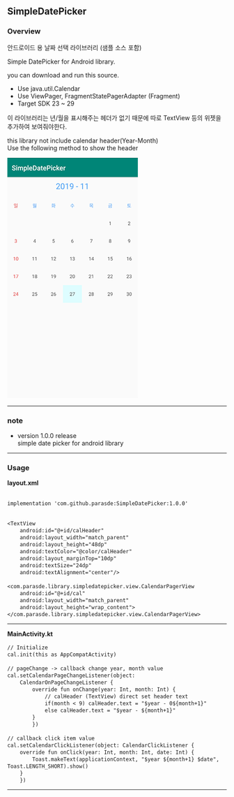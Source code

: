 ## SimpleDatePicker ##


### Overview ###

안드로이드 용 날짜 선택 라이브러리 (샘플 소스 포함)

Simple DatePicker for Android library.

you can download and run this source.

- Use java.util.Calendar
- Use ViewPager, FragmentStatePagerAdapter (Fragment)
- Target SDK 23 ~ 29
  
   
  
이 라이브러리는 년/월을 표시해주는 헤더가 없기 때문에 따로 TextView 등의 위젯을 추가하여 보여줘야한다.

this library not include calendar header(Year-Month)  
Use the following method to show the header  

![preview](https://raw.githubusercontent.com/parasde/SimpleDatePicker/master/preview.PNG)

---

### note ###

- version 1.0.0 release  
simple date picker for android library
---

### Usage ###
__layout.xml__

```

implementation 'com.github.parasde:SimpleDatePicker:1.0.0'

```


```

<TextView
    android:id="@+id/calHeader"
    android:layout_width="match_parent"
    android:layout_height="48dp"
    android:textColor="@color/calHeader"
    android:layout_marginTop="10dp"
    android:textSize="24dp"
    android:textAlignment="center"/>

<com.parasde.library.simpledatepicker.view.CalendarPagerView
    android:id="@+id/cal"
    android:layout_width="match_parent"
    android:layout_height="wrap_content">
</com.parasde.library.simpledatepicker.view.CalendarPagerView>

```

---

__MainActivity.kt__

```
// Initialize
cal.init(this as AppCompatActivity)

// pageChange -> callback change year, month value
cal.setCalendarPageChangeListener(object:
    CalendarOnPageChangeListener {
        override fun onChange(year: Int, month: Int) {
            // calHeader (TextView) direct set header text
            if(month < 9) calHeader.text = "$year - 0${month+1}"
            else calHeader.text = "$year - ${month+1}"
        }
        })

// callback click item value
cal.setCalendarClickListener(object: CalendarClickListener {
    override fun onClick(year: Int, month: Int, date: Int) {
        Toast.makeText(applicationContext, "$year ${month+1} $date", Toast.LENGTH_SHORT).show()
    }
    })
```
---